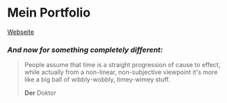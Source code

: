 # Mein Portfolio
[Webseite](https://janniklas-krueger.github.io)
### *And now for something completely different:*
> People assume that time is a straight progression of cause to effect, while actually from a non-linear, non-subjective viewpoint it's more like a big ball of wibbly-wobbly, timey-wimey stuff.
> 
>  __Der__ Doktor
